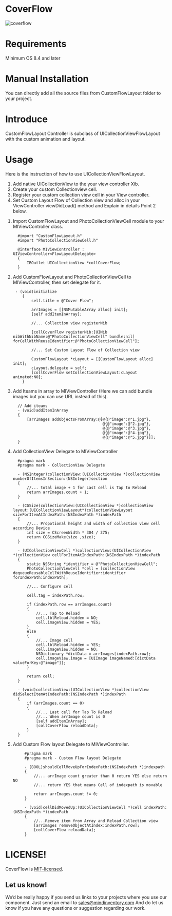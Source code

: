 # CoverFlow
![coverflow](https://user-images.githubusercontent.com/4393462/29405802-9c921660-835c-11e7-9edc-b0df915b4f68.gif)

# Requirements
Minimum OS 8.4 and later

# Manual Installation
You can directly add all the source files from CustomFlowLayout folder to your project.

# Introduce
CustomFlowLayout Controller is subclass of UICollectionViewFlowLayout with the custom animation and layout.


# Usage
Here is the instruction of how to use UICollectionViewFlowLayout.
1) Add native UICollectionView to the your view controller Xib.
2) Create your custom Collectionview cell.
3) Register your custom collection view cell in your View controller.
4) Set Custom Layout Flow of Collection view and alloc in your ViewController viewDidLoad() method and Explain in details Point 2 below.


1. Import CustomFlowLayout and PhotoCollectionViewCell module to your MIViewController class.
   
         #import "CustomFlowLayout.h"
         #import "PhotoCollectionViewCell.h"

         @interface MIViewController : UIViewController<FlowLayoutDelegate>
         {
             IBOutlet UICollectionView *collCoverFlow;
         }
     
 2. Add CustomFlowLayout and PhotoCollectionViewCell to MIViewController, then set delegate for it.
 
         - (void)initialize
            {
                self.title = @"Cover Flow";

                arrImages = [[NSMutableArray alloc] init];
                [self addItemInArray];

                //... Collection view registerNib

                [collCoverFlow registerNib:[UINib nibWithNibName:@"PhotoCollectionViewCell" bundle:nil] forCellWithReuseIdentifier:@"PhotoCollectionViewCell"];

                //... Set Custom Layout Flow of Collection view

                CustomFlowLayout *cLayout = [[CustomFlowLayout alloc] init];
                cLayout.delegate = self;
                [collCoverFlow setCollectionViewLayout:cLayout animated:NO];
            }

3. Add Iteams in array to MIViewController (Here we can add bundle images but you can use URL instead of this).

         // Add iteams
         - (void)addItemInArray
         {
             [arrImages addObjectsFromArray:@[@{@"image":@"1.jpg"},
                                              @{@"image":@"2.jpg"},
                                              @{@"image":@"3.jpg"},
                                              @{@"image":@"4.jpg"},
                                              @{@"image":@"5.jpg"}]];
         }
         
4. Add CollectionView Delegate to MIViewController

         #pragma mark
         #pragma mark - CollectionView Delegate

         - (NSInteger)collectionView:(UICollectionView *)collectionView numberOfItemsInSection:(NSInteger)section
         {
             //... total image + 1 for Last cell is Tap to Reload
             return arrImages.count + 1;
         }

         - (CGSize)collectionView:(UICollectionView *)collectionView layout:(UICollectionViewLayout*)collectionViewLayout sizeForItemAtIndexPath:(NSIndexPath *)indexPath
         {
             //... Propotional height and width of collection view cell according Device
             int size = CScreenWidth * 304 / 375;
             return CGSizeMake(size ,size);
         }

         - (UICollectionViewCell *)collectionView:(UICollectionView *)collectionView cellForItemAtIndexPath:(NSIndexPath *)indexPath
         {
             static NSString *identifier = @"PhotoCollectionViewCell";
             PhotoCollectionViewCell *cell = [collectionView dequeueReusableCellWithReuseIdentifier:identifier forIndexPath:indexPath];

             //... Configure cell

             cell.tag = indexPath.row;

             if (indexPath.row == arrImages.count)
             {
                 //... Tap to Reload
                 cell.lblReload.hidden = NO;
                 cell.imageView.hidden = YES;
             }
             else
             {
                 //... Image cell
                 cell.lblReload.hidden = YES;
                 cell.imageView.hidden = NO;
                 NSDictionary *dictData = arrImages[indexPath.row];
                 cell.imageView.image = [UIImage imageNamed:[dictData valueForKey:@"image"]];
             }

             return cell;
         }

         - (void)collectionView:(UICollectionView *)collectionView didSelectItemAtIndexPath:(NSIndexPath *)indexPath
         {
             if (arrImages.count == 0)
             {
                 //... Last cell for Tap To Reload
                 //... When arrImage count is 0
                 [self addItemInArray];
                 [collCoverFlow reloadData];
             }
         }

5. Add Custom Flow layout Delegate to MIViewController.

            #pragma mark
            #pragma mark - Custom Flow layout Delegate

            - (BOOL)shouldCellMoveUpForIndexPath:(NSIndexPath *)indexpath
            {
                //... arrImage count greater than 0 return YES else return NO
                //... return YES that means Cell of indexpath is movable

                return arrImages.count != 0;
            }

            - (void)cellDidMovedUp:(UICollectionViewCell *)cell indexPath:(NSIndexPath *)indexPath
            {
                //...Remove item from Array and Reload Collection view
                [arrImages removeObjectAtIndex:indexPath.row];
                [collCoverFlow reloadData];
            }
            
# LICENSE!

CoverFlow is [MIT-licensed](https://github.com/mindinventory/CoverFlow/blob/master/LICENSE).

## Let us know!
We’d be really happy if you send us links to your projects where you use our component. Just send an email to sales@mindinventory.com And do let us know if you have any questions or suggestion regarding our work.
